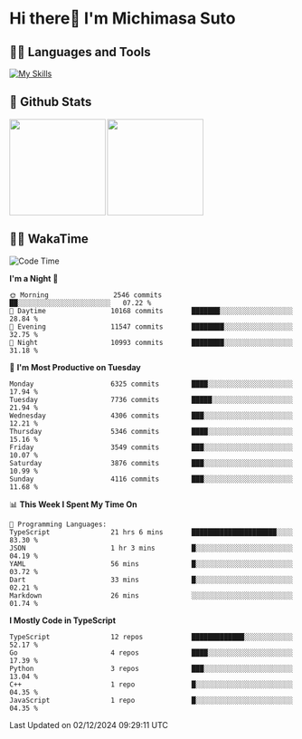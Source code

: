 # Hi there👋 I'm Michimasa Suto

## 🧑‍💻 Languages and Tools
[![My Skills](https://skillicons.dev/icons?i=ts,nextjs,react,vue,python,go,aws,docker,nodejs,redux,solidity,firebase,gcp,js,bootstrap,tailwind,materialui,html,css,wordpress,xd,figma,raspberrypi,arduino)](https://skillicons.dev)

<!--
**Suto-Michimasa/Suto-Michimasa** is a ✨ _special_ ✨ repository because its `README.md` (this file) appears on your GitHub profile.

Here are some ideas to get you started:

- 🔭 I’m currently working on ...
- 🌱 I’m currently learning ...
- 👯 I’m looking to collaborate on ...
- 🤔 I’m looking for help with ...
- 💬 Ask me about ...
- 📫 How to reach me: ...
- 😄 Pronouns: ...
- ⚡ Fun fact: ...
-->
## 💎 Github Stats

<div>
  <img height="170" align="left" src="https://github-readme-stats.vercel.app/api?username=Suto-michimasa&count_private=true&show_icons=true&theme=dark" />
  <img height="170" src="https://github-readme-stats.vercel.app/api/top-langs/?username=Suto-michimasa&langs_count=8&layout=compact&theme=dark" />
</div>

<!-- ## 🏆 GitHub Profile Trophy

<img width="800" src="https://github-profile-trophy.vercel.app/?username=Suto-michimasa&theme=onedark&no-frame=true"/>
 -->

## 🧑‍💻 WakaTime
<!--START_SECTION:waka-->
![Code Time](http://img.shields.io/badge/Code%20Time-359%20hrs%2046%20mins-blue)

**I'm a Night 🦉** 

```text
🌞 Morning                2546 commits        ██░░░░░░░░░░░░░░░░░░░░░░░   07.22 % 
🌆 Daytime                10168 commits       ███████░░░░░░░░░░░░░░░░░░   28.84 % 
🌃 Evening                11547 commits       ████████░░░░░░░░░░░░░░░░░   32.75 % 
🌙 Night                  10993 commits       ████████░░░░░░░░░░░░░░░░░   31.18 % 
```
📅 **I'm Most Productive on Tuesday** 

```text
Monday                   6325 commits        ████░░░░░░░░░░░░░░░░░░░░░   17.94 % 
Tuesday                  7736 commits        █████░░░░░░░░░░░░░░░░░░░░   21.94 % 
Wednesday                4306 commits        ███░░░░░░░░░░░░░░░░░░░░░░   12.21 % 
Thursday                 5346 commits        ████░░░░░░░░░░░░░░░░░░░░░   15.16 % 
Friday                   3549 commits        ███░░░░░░░░░░░░░░░░░░░░░░   10.07 % 
Saturday                 3876 commits        ███░░░░░░░░░░░░░░░░░░░░░░   10.99 % 
Sunday                   4116 commits        ███░░░░░░░░░░░░░░░░░░░░░░   11.68 % 
```


📊 **This Week I Spent My Time On** 

```text
💬 Programming Languages: 
TypeScript               21 hrs 6 mins       █████████████████████░░░░   83.30 % 
JSON                     1 hr 3 mins         █░░░░░░░░░░░░░░░░░░░░░░░░   04.19 % 
YAML                     56 mins             █░░░░░░░░░░░░░░░░░░░░░░░░   03.72 % 
Dart                     33 mins             █░░░░░░░░░░░░░░░░░░░░░░░░   02.21 % 
Markdown                 26 mins             ░░░░░░░░░░░░░░░░░░░░░░░░░   01.74 % 
```

**I Mostly Code in TypeScript** 

```text
TypeScript               12 repos            █████████████░░░░░░░░░░░░   52.17 % 
Go                       4 repos             ████░░░░░░░░░░░░░░░░░░░░░   17.39 % 
Python                   3 repos             ███░░░░░░░░░░░░░░░░░░░░░░   13.04 % 
C++                      1 repo              █░░░░░░░░░░░░░░░░░░░░░░░░   04.35 % 
JavaScript               1 repo              █░░░░░░░░░░░░░░░░░░░░░░░░   04.35 % 
```




 Last Updated on 02/12/2024 09:29:11 UTC
<!--END_SECTION:waka-->

